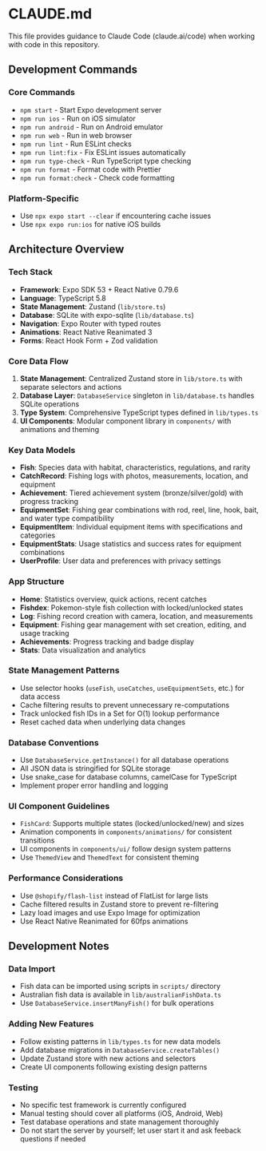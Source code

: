 # CLAUDE.md

This file provides guidance to Claude Code (claude.ai/code) when working with code in this repository.

## Development Commands

### Core Commands
- `npm start` - Start Expo development server
- `npm run ios` - Run on iOS simulator  
- `npm run android` - Run on Android emulator
- `npm run web` - Run in web browser
- `npm run lint` - Run ESLint checks
- `npm run lint:fix` - Fix ESLint issues automatically
- `npm run type-check` - Run TypeScript type checking
- `npm run format` - Format code with Prettier
- `npm run format:check` - Check code formatting

### Platform-Specific
- Use `npx expo start --clear` if encountering cache issues
- Use `npx expo run:ios` for native iOS builds

## Architecture Overview

### Tech Stack
- **Framework**: Expo SDK 53 + React Native 0.79.6
- **Language**: TypeScript 5.8
- **State Management**: Zustand (`lib/store.ts`)
- **Database**: SQLite with expo-sqlite (`lib/database.ts`)
- **Navigation**: Expo Router with typed routes
- **Animations**: React Native Reanimated 3
- **Forms**: React Hook Form + Zod validation

### Core Data Flow
1. **State Management**: Centralized Zustand store in `lib/store.ts` with separate selectors and actions
2. **Database Layer**: `DatabaseService` singleton in `lib/database.ts` handles SQLite operations
3. **Type System**: Comprehensive TypeScript types defined in `lib/types.ts`
4. **UI Components**: Modular component library in `components/` with animations and theming

### Key Data Models
- **Fish**: Species data with habitat, characteristics, regulations, and rarity
- **CatchRecord**: Fishing logs with photos, measurements, location, and equipment
- **Achievement**: Tiered achievement system (bronze/silver/gold) with progress tracking
- **EquipmentSet**: Fishing gear combinations with rod, reel, line, hook, bait, and water type compatibility
- **EquipmentItem**: Individual equipment items with specifications and categories
- **EquipmentStats**: Usage statistics and success rates for equipment combinations
- **UserProfile**: User data and preferences with privacy settings

### App Structure
- **Home**: Statistics overview, quick actions, recent catches
- **Fishdex**: Pokemon-style fish collection with locked/unlocked states
- **Log**: Fishing record creation with camera, location, and measurements
- **Equipment**: Fishing gear management with set creation, editing, and usage tracking
- **Achievements**: Progress tracking and badge display
- **Stats**: Data visualization and analytics

### State Management Patterns
- Use selector hooks (`useFish`, `useCatches`, `useEquipmentSets`, etc.) for data access
- Cache filtering results to prevent unnecessary re-computations
- Track unlocked fish IDs in a Set for O(1) lookup performance
- Reset cached data when underlying data changes

### Database Conventions
- Use `DatabaseService.getInstance()` for all database operations
- All JSON data is stringified for SQLite storage
- Use snake_case for database columns, camelCase for TypeScript
- Implement proper error handling and logging

### UI Component Guidelines
- `FishCard`: Supports multiple states (locked/unlocked/new) and sizes
- Animation components in `components/animations/` for consistent transitions
- UI components in `components/ui/` follow design system patterns
- Use `ThemedView` and `ThemedText` for consistent theming

### Performance Considerations
- Use `@shopify/flash-list` instead of FlatList for large lists
- Cache filtered results in Zustand store to prevent re-filtering
- Lazy load images and use Expo Image for optimization
- Use React Native Reanimated for 60fps animations

## Development Notes

### Data Import
- Fish data can be imported using scripts in `scripts/` directory
- Australian fish data is available in `lib/australianFishData.ts`
- Use `DatabaseService.insertManyFish()` for bulk operations

### Adding New Features
- Follow existing patterns in `lib/types.ts` for new data models
- Add database migrations in `DatabaseService.createTables()`
- Update Zustand store with new actions and selectors
- Create UI components following existing design patterns

### Testing
- No specific test framework is currently configured
- Manual testing should cover all platforms (iOS, Android, Web)
- Test database operations and state management thoroughly
- Do not start the server by yourself; let user start it and ask feeback questions if needed